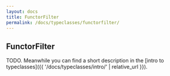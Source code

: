 ```yaml
---
layout: docs
title: FunctorFilter
permalink: /docs/typeclasses/functorfilter/
---
```


## FunctorFilter

TODO. Meanwhile you can find a short description in the [intro to typeclasses]({{ '/docs/typeclasses/intro/' | relative_url }}).
